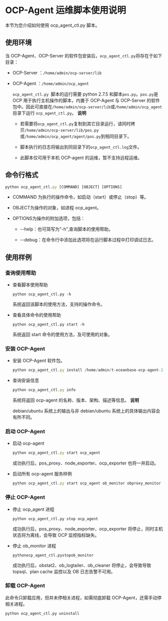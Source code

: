 OCP-Agent 运维脚本使用说明 
=======================================

本节为您介绍如何使用 ocp_agent_ctl.py 脚本。

使用环境 
-------------------------

当 OCP-Agent、OCP-Server 的软件包安装后，`ocp_agent_ctl.py`将存在于如下目录：

* OCP-Server ：`/home/admin/ocp-server/lib`

  

* OCP-Agent ：`/home/admin/ocp_agent`

  `ocp_agent_ctl.py `脚本的运行需要 python 2.7.5 和脚本`pos.py`。`pos.py`是 OCP 用于执行主机操作的脚本，内置于 OCP-Agent 与 OCP-Server 的软件包中。因此可直接在`/home/admin/ocp-server/lib`或`/home/admin/ocp_agent`目录下运行 `ocp_agent_ctl.py`。
  **说明**

  
  * 若需要将`ocp_agent_ctl.py`复制到其它目录运行，请同时拷贝`/home/admin/ocp-server/lib/pos.py`或`/home/admin/ocp_agent/agent/pos.py`到相同目录下。

    
  
  * 脚本执行的日志将输出到同目录下的`ocp_agent_ctl.log`文件。

    
  
  * 此脚本仅可用于本机 OCP-agent 的运维，暂不支持远程运维。

    
  

  
  




命令行格式 
--------------------------

```javascript
python ocp_agent_ctl.py [COMMAND] [OBJECT] [OPTIONS]
```



* COMMAND 为执行的操作命令，如启动（start）或停止（stop）等。

  

* OBJECT为操作的对象，如进程 ocp_agent。

  

* OPTIONS为操作的附加选项，包括：

  * --help：也可简写为"-h",查询脚本的使用帮助。

    
  
  * --debug：在命令行中添加此选项将在运行脚本过程中打印调试日志。

    
  

  




使用样例 
-------------------------

### 查询使用帮助 

* 查看脚本使用帮助

  ```unknow
  python ocp_agent_ctl.py -h
  ```

  

  系统返回该脚本的使用方法，支持的操作命令。
  

* 查看具体命令的使用帮助

  ```unknow
  python ocp_agent_ctl.py start -h
  ```

  

  系统返回 start 命令的使用方法，及可使用的对象。
  




### 安装 OCP-Agent 

* 安装 OCP-Agent 软件包。

  ```javascript
  python ocp_agent_ctl.py install /home/admin/t-oceanbase-ocp-agent-2.4.3-1234567.alios7.x86_64.rpm
  ```

  

* 查询安装信息

  ```javascript
  python ocp_agent_ctl.py info
  ```

  

  系统将返回 ocp-agent 的名称、版本、架构、描述等信息。
  **说明**

  

  debian/ubuntu 系统上的输出与非 debian/ubuntu 系统上的具体输出内容会有所不同。
  




### 启动 OCP-Agent 

* 启动 ocp-agent 

  ```javascript
  python ocp_agent_ctl.py start ocp_agent
  ```

  

  成功执行后，pos_proxy、node_exporter、ocp_exporter 也将一并启动。
  




<!-- -->

* 启动所有 ocp-agent 服务样例

  ```javascript
  python ocp_agent_ctl.py start ocp_agent ob_monitor obproxy_monitor --ocp_site_url http://localhost:8080 --cluster_name cluster1
  ```

  




### 停止 OCP-Agent 

* 停止 ocp_agent 进程

  ```unknow
  python ocp_agent_ctl.py stop ocp_agent
  ```

  

  成功执行后，pos_proxy、node_exporter、ocp_exporter 将停止，同时主机状态将为离线，会导致 OCP 监控指标缺失。
  

* 停止 ob_monitor 进程

  ```unknow
  pythonocp_agent_ctl.pystopob_monitor
  ```

  

  成功执行后，obstat2、ob_logtailer、ob_cleaner 将停止，会导致导致 topsql、plan cache 监控以及 OB 日志告警不可用。
  




### 卸载 OCP-Agent 

此命令只卸载应用，但并未停相关进程，如需彻底卸载 OCP-Agent，还需手动停相关进程。

```unknow
python ocp_agent_ctl.py uninstall
```


